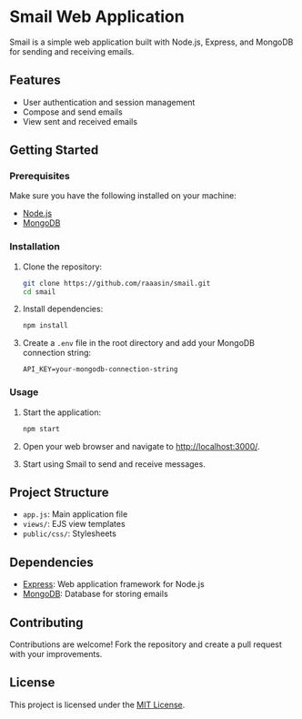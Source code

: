 # Smail Web Application

Smail is a simple web application built with Node.js, Express, and MongoDB for sending and receiving emails.

## Features

- User authentication and session management
- Compose and send emails
- View sent and received emails

## Getting Started

### Prerequisites

Make sure you have the following installed on your machine:

- [Node.js](https://nodejs.org/)
- [MongoDB](https://www.mongodb.com/try/download/community)

### Installation

1. Clone the repository:

   ```bash
   git clone https://github.com/raaasin/smail.git
   cd smail
   ```
2. Install dependencies:

   ```bash
   npm install
   ```
3. Create a `.env` file in the root directory and add your MongoDB connection string:

   ```
   API_KEY=your-mongodb-connection-string
   ```

### Usage

1. Start the application:

   ```bash
   npm start
   ```
2. Open your web browser and navigate to [http://localhost:3000/](http://localhost:3000/).
3. Start using Smail to send and receive messages.

## Project Structure

- `app.js`: Main application file
- `views/`: EJS view templates
- `public/css/`: Stylesheets

## Dependencies

- [Express](https://expressjs.com/): Web application framework for Node.js
- [MongoDB](https://www.mongodb.com/): Database for storing emails

## Contributing

Contributions are welcome! Fork the repository and create a pull request with your improvements.

## License

This project is licensed under the [MIT License](https://opensource.org/license/mit/).
